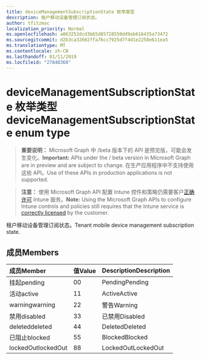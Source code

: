 ```yaml
---
title: deviceManagementSubscriptionState 枚举类型
description: 租户移动设备管理订阅状态。
author: tfitzmac
localization_priority: Normal
ms.openlocfilehash: a063252dcd3b65d85728550dd9ab616435a73472
ms.sourcegitcommit: d2b3ca32602ffa76cc7925d7f4d1e2258e611ea5
ms.translationtype: MT
ms.contentlocale: zh-CN
ms.lasthandoff: 01/11/2019
ms.locfileid: "27848368"
---
```

# <a name="devicemanagementsubscriptionstate-enum-type"></a><span data-ttu-id="4dddc-103">deviceManagementSubscriptionState 枚举类型</span><span class="sxs-lookup"><span data-stu-id="4dddc-103">deviceManagementSubscriptionState enum type</span></span>

> <span data-ttu-id="4dddc-104">**重要说明：** Microsoft Graph 中 /beta 版本下的 API 是预览版，可能会发生变化。</span><span class="sxs-lookup"><span data-stu-id="4dddc-104">**Important:** APIs under the / beta version in Microsoft Graph are in preview and are subject to change.</span></span> <span data-ttu-id="4dddc-105">在生产应用程序中不支持使用这些 API。</span><span class="sxs-lookup"><span data-stu-id="4dddc-105">Use of these APIs in production applications is not supported.</span></span>

> <span data-ttu-id="4dddc-106">**注意：** 使用 Microsoft Graph API 配置 Intune 控件和策略仍需要客户[正确许可](https://go.microsoft.com/fwlink/?linkid=839381) Intune 服务。</span><span class="sxs-lookup"><span data-stu-id="4dddc-106">**Note:** Using the Microsoft Graph APIs to configure Intune controls and policies still requires that the Intune service is [correctly licensed](https://go.microsoft.com/fwlink/?linkid=839381) by the customer.</span></span>

<span data-ttu-id="4dddc-107">租户移动设备管理订阅状态。</span><span class="sxs-lookup"><span data-stu-id="4dddc-107">Tenant mobile device management subscription state.</span></span>
## <a name="members"></a><span data-ttu-id="4dddc-108">成员</span><span class="sxs-lookup"><span data-stu-id="4dddc-108">Members</span></span>
|<span data-ttu-id="4dddc-109">成员</span><span class="sxs-lookup"><span data-stu-id="4dddc-109">Member</span></span>|<span data-ttu-id="4dddc-110">值</span><span class="sxs-lookup"><span data-stu-id="4dddc-110">Value</span></span>|<span data-ttu-id="4dddc-111">Description</span><span class="sxs-lookup"><span data-stu-id="4dddc-111">Description</span></span>|
|:---|:---|:---|
|<span data-ttu-id="4dddc-112">挂起</span><span class="sxs-lookup"><span data-stu-id="4dddc-112">pending</span></span>|<span data-ttu-id="4dddc-113">0</span><span class="sxs-lookup"><span data-stu-id="4dddc-113">0</span></span>|<span data-ttu-id="4dddc-114">Pending</span><span class="sxs-lookup"><span data-stu-id="4dddc-114">Pending</span></span>|
|<span data-ttu-id="4dddc-115">活动</span><span class="sxs-lookup"><span data-stu-id="4dddc-115">active</span></span>|<span data-ttu-id="4dddc-116">1</span><span class="sxs-lookup"><span data-stu-id="4dddc-116">1</span></span>|<span data-ttu-id="4dddc-117">Active</span><span class="sxs-lookup"><span data-stu-id="4dddc-117">Active</span></span>|
|<span data-ttu-id="4dddc-118">warning</span><span class="sxs-lookup"><span data-stu-id="4dddc-118">warning</span></span>|<span data-ttu-id="4dddc-119">2</span><span class="sxs-lookup"><span data-stu-id="4dddc-119">2</span></span>|<span data-ttu-id="4dddc-120">警告</span><span class="sxs-lookup"><span data-stu-id="4dddc-120">Warning</span></span>|
|<span data-ttu-id="4dddc-121">禁用</span><span class="sxs-lookup"><span data-stu-id="4dddc-121">disabled</span></span>|<span data-ttu-id="4dddc-122">3</span><span class="sxs-lookup"><span data-stu-id="4dddc-122">3</span></span>|<span data-ttu-id="4dddc-123">已禁用</span><span class="sxs-lookup"><span data-stu-id="4dddc-123">Disabled</span></span>|
|<span data-ttu-id="4dddc-124">deleted</span><span class="sxs-lookup"><span data-stu-id="4dddc-124">deleted</span></span>|<span data-ttu-id="4dddc-125">4</span><span class="sxs-lookup"><span data-stu-id="4dddc-125">4</span></span>|<span data-ttu-id="4dddc-126">Deleted</span><span class="sxs-lookup"><span data-stu-id="4dddc-126">Deleted</span></span>|
|<span data-ttu-id="4dddc-127">已阻止</span><span class="sxs-lookup"><span data-stu-id="4dddc-127">blocked</span></span>|<span data-ttu-id="4dddc-128">5</span><span class="sxs-lookup"><span data-stu-id="4dddc-128">5</span></span>|<span data-ttu-id="4dddc-129">Blocked</span><span class="sxs-lookup"><span data-stu-id="4dddc-129">Blocked</span></span>|
|<span data-ttu-id="4dddc-130">lockedOut</span><span class="sxs-lookup"><span data-stu-id="4dddc-130">lockedOut</span></span>|<span data-ttu-id="4dddc-131">8</span><span class="sxs-lookup"><span data-stu-id="4dddc-131">8</span></span>|<span data-ttu-id="4dddc-132">LockedOut</span><span class="sxs-lookup"><span data-stu-id="4dddc-132">LockedOut</span></span>|





